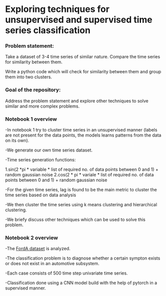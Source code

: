# Exploring techniques for unsupervised and supervised time series classification


### Problem statement:

Take a dataset of 3-4 time series of similar nature. Compare the time series for similarity between them.

Write a python code which will check for similarity between them and group them into two clusters.

### Goal of the repository:

Address the problem statement and explore other techniques to solve similar and more complex problems.<br>


### Notebook 1 overview

-In notebook 1 try to cluster time series in an unsupervised manner (labels are not present for the data points, the models learns patterns from the data on its own).

-We generate our own time series dataset.

-Time series generation functions:

1.sin(2 *pi * variable * list of required no. of data points between 0 and 1) + random gaussian noise
2.cos(2 * pi * variale * list of required no. of data points between 0 and 1) + random gaussian noise

-For the given time series, lag is found to be the main metric to cluster the time series based on data analysis

-We then cluster the time series using k means clustering and hierarchical clustering.

-We briefy discuss other techniques which can be used to solve this problem.

### Notebook 2 overview

-The [FordA dataset](https://www.timeseriesclassification.com/description.php?Dataset=FordA) is analyzed.

-The classification problem is to diagnose whether a certain sympton exists or does not exist in an automotive subsystem.

-Each case consists of 500 time step univariate time series.

-Classification done using a CNN model build with the help of pytorch in a supervised manner.


